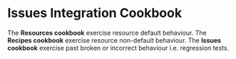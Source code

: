 # Issues Integration Cookbook

The **Resources cookbook** exercise resource default behaviour.
The **Recipes cookbook** exercise resource non-default behaviour.
The **Issues cookbook** exercise past broken or incorrect behaviour i.e.
regression tests.
